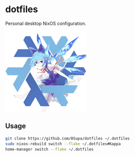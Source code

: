 # dotfiles

Personal desktop NixOS configuration.

<img height=256 src="assets/CirnOS.png">

## Usage

```sh
git clone https://github.com/0Supa/dotfiles ~/.dotfiles
sudo nixos-rebuild switch --flake ~/.dotfiles#Kappa
home-manager switch --flake ~/.dotfiles
```
